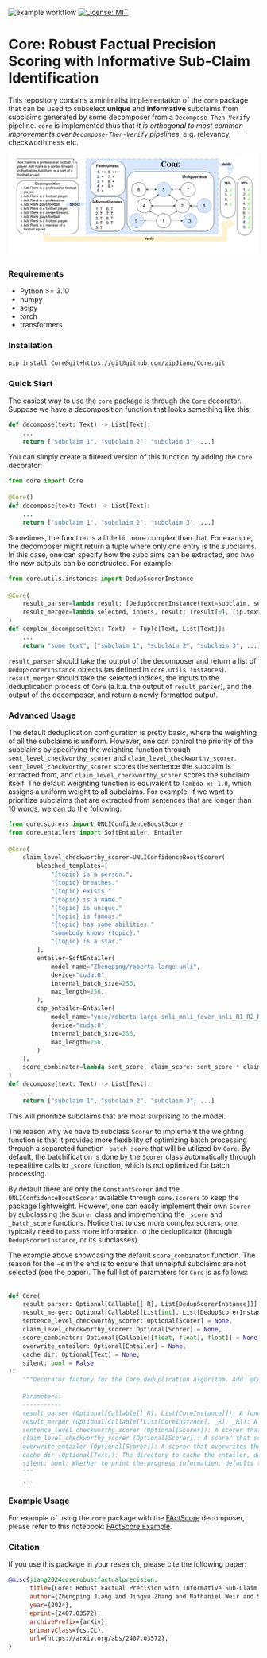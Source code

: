 ![example workflow](https://github.com/zipJiang/Core/actions/workflows/python-tests.yml/badge.svg)
[![License: MIT](https://img.shields.io/badge/License-MIT-yellow.svg)](https://opensource.org/licenses/MIT)


# **Core**: Robust Factual Precision Scoring with Informative Sub-Claim Identification

This repository contains a minimalist implementation of the `core` package that can be used to subselect **unique** and **informative** subclaims from subclaims generated by some decomposer from a `Decompose-Then-Verify` pipeline. `core` is implemented thus that _it is orthogonal to most common improvements over `Decompose-Then-Verify` pipelines_, e.g. relevancy, checkworthiness etc.

![Core-Pipeline](./media/System-Description-Factuality.png)

### Requirements

- Python >= 3.10
- numpy
- scipy
- torch
- transformers

### Installation

```bash
pip install Core@git+https://git@github.com/zipJiang/Core.git
```

### Quick Start

The easiest way to use the `core` package is through the `Core` decorator. Suppose we have a decomposition function that looks something like this:

```python
def decompose(text: Text) -> List[Text]:
    ...
    return ["subclaim 1", "subclaim 2", "subclaim 3", ...]
```

You can simply create a filtered version of this function by adding the `Core` decorator:

```python
from core import Core

@Core()
def decompose(text: Text) -> List[Text]:
    ...
    return ["subclaim 1", "subclaim 2", "subclaim 3", ...]
```

Sometimes, the function is a little bit more complex than that. For example, the decomposer might return a tuple where only one entry is the subclaims. In this case, one can specify how the subclaims can be extracted, and hwo the new outputs can be constructed. For example:

```python
from core.utils.instances import DedupScorerInstance

@Core(
    result_parser=lambda result: [DedupScorerInstance(text=subclaim, sent=None, topic=None) for subclaim in result[1]],
    result_merger=lambda selected, inputs, result: (result[0], [ip.text for idx, ip in enumerate(inputs) if idx in selected])
)
def complex_decompose(text: Text) -> Tuple[Text, List[Text]]:
    ...
    return "some text", ["subclaim 1", "subclaim 2", "subclaim 3", ...]
```

`result_parser` should take the output of the decomposer and return a list of `DedupScorerInstance` objects (as defined in `core.utils.instances`). `result_merger` should take the selected indices, the inputs to the deduplication process of `Core` (a.k.a. the output of `result_parser`), and the output of the decomposer, and return a newly formatted output.

### Advanced Usage

The default deduplication configuration is pretty basic, where the weighting of all the subclaims is uniform. However, one can control the priority of the subclaims by specifying the weighting function through `sent_level_checkworthy_scorer` and `claim_level_checkworthy_scorer`. `sent_level_checkworthy_scorer` scores the sentence the subclaim is extracted from, and `claim_level_checkworthy_scorer` scores the subclaim itself. The default weighting function is equivalent to `lambda x: 1.0`, which assigns a uniform weight to all subclaims. For example, if we want to prioritize subclaims that are extracted from sentences that are longer than 10 words, we can do the following:

```python
from core.scorers import UNLIConfidenceBoostScorer
from core.entailers import SoftEntailer, Entailer

@Core(
    claim_level_checkworthy_scorer=UNLIConfidenceBoostScorer(
        bleached_templates=[
            "{topic} is a person.",
            "{topic} breathes."
            "{topic} exists."
            "{topic} is a name."
            "{topic} is unique."
            "{topic} is famous."
            "{topic} has some abilities."
            "somebody knows {topic}."
            "{topic} is a star."
        ],
        entailer=SoftEntailer(
            model_name="Zhengping/roberta-large-unli",
            device="cuda:0",
            internal_batch_size=256,
            max_length=256,
        ),
        cap_entailer=Entailer(
            model_name="ynie/roberta-large-snli_mnli_fever_anli_R1_R2_R3-nli",
            device="cuda:0",
            internal_batch_size=256,
            max_length=256,
        )
    ),
    score_combinator=lambda sent_score, claim_score: sent_score * claim_score - __EPSILON__
)
def decompose(text: Text) -> List[Text]:
    ...
    return ["subclaim 1", "subclaim 2", "subclaim 3", ...]
```

This will prioritize subclaims that are most surprising to the model.

The reason why we have to subclass `Scorer` to implement the weighting function is that it provides more flexibility of optimizing batch processing through a separeted function `_batch_score` that will be utilized by `Core`. By default, the batchification is done by the `Scorer` class automatically through repeatitive calls to `_score` function, which is not optimized for batch processing.

By default there are only the `ConstantScorer` and the `UNLIConfidenceBoostScorer` available through `core.scorers` to keep the package lightweight. However, one can easily implement their own `Scorer` by subclassing the `Scorer` class and implementing the `_score` and `_batch_score` functions. Notice that to use more complex scorers, one typically need to pass more information to the deduplicator (through `DedupScorerInstance`, or its subclasses).

The example above showcasing the default `score_combinator` function. The reason for the $-\epsilon$ in the end is to ensure that unhelpful subclaims are not selected (see the paper). The full list of parameters for `Core` is as follows:

```python

def Core(
    result_parser: Optional[Callable[[_R], List[DedupScorerInstance]]] = None,
    result_merger: Optional[Callable[[List[int], List[DedupScorerInstance], _R], _R]] = None,
    sentence_level_checkworthy_scorer: Optional[Scorer] = None,
    claim_level_checkworthy_scorer: Optional[Scorer] = None,
    score_combinator: Optional[Callable[[float, float], float]] = None,
    overwrite_entailer: Optional[Entailer] = None,
    cache_dir: Optional[Text] = None,
    silent: bool = False
):
    """Decorator factory for the Core deduplication algorithm. Add `@Core(...)` to your decomposition function with corresponding parameters to get a Core subselected decomposition.

    Parameters:
    -----------
    result_parser (Optional[Callable[[_R], List[CoreInstance]]): A function that takes the result and parse it into a list of `CoreInstance` that can be processed by Core.
    result_merger (Optional[Callable[[List[CoreInstance], _R], _R]): A function that takes the selected instances and merge it back to the original result.
    sentence_level_checkworthy_scorer (Optional[Scorer]): A scorer that scores the sentence level checkworthiness, defaults to `ConstantScorer(score=1.0)`.
    claim_level_checkworthy_scorer (Optional[Scorer]): A scorer that scores the claim level checkworthiness, defaults to `ConstantScorer(score=1.0)`.
    overwrite_entailer (Optional[Scorer]): A scorer that overwrites the default entailer, defaults to `None`, in this case, the default entailer is used which is NLI.
    cache_dir (Optional[Text]): The directory to cache the entailer, defaults to `None` (no caching). 
    silent: bool: Whether to print the progress information, defaults to `False` (to print).
    """
    ...
```

### Example Usage

For example of using the `core` package with the [FActScore](https://github.com/shmsw25/FActScore) decomposer, please refer to this notebook: [FActScore Example](https://colab.research.google.com/drive/1onaXjc53ucwdBUtfu0nEp9MF9DExzZb0?usp=sharing).


### Citation

If you use this package in your research, please cite the following paper:

```bibtex
@misc{jiang2024corerobustfactualprecision,
      title={Core: Robust Factual Precision with Informative Sub-Claim Identification}, 
      author={Zhengping Jiang and Jingyu Zhang and Nathaniel Weir and Seth Ebner and Miriam Wanner and Kate Sanders and Daniel Khashabi and Anqi Liu and Benjamin Van Durme},
      year={2024},
      eprint={2407.03572},
      archivePrefix={arXiv},
      primaryClass={cs.CL},
      url={https://arxiv.org/abs/2407.03572}, 
}
```